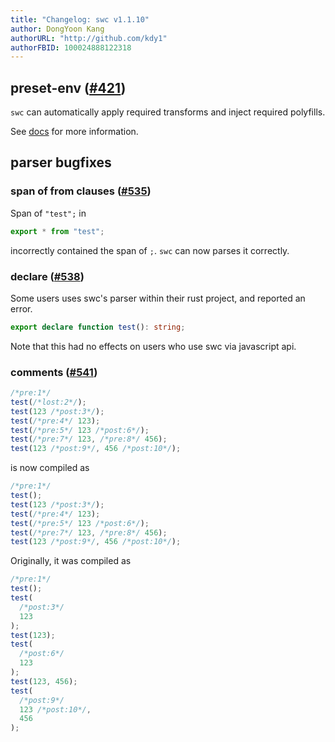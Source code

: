 ```yaml
---
title: "Changelog: swc v1.1.10"
author: DongYoon Kang
authorURL: "http://github.com/kdy1"
authorFBID: 100024888122318
---
```


## preset-env ([#421](https://github.com/swc-project/swc/issues/421))

`swc` can automatically apply required transforms and inject required polyfills.

See [docs](/docs/preset-env) for more information.

## parser bugfixes

### span of from clauses ([#535](https://github.com/swc-project/swc/issues/535))

Span of `"test";` in

```js
export * from "test";
```

incorrectly contained the span of `;`. `swc` can now parses it correctly.

### declare ([#538](https://github.com/swc-project/swc/issues/538))

Some users uses swc's parser within their rust project, and reported an error.

```ts
export declare function test(): string;
```

Note that this had no effects on users who use swc via javascript api.

### comments ([#541](https://github.com/swc-project/swc/pull/541))

```js
/*pre:1*/
test(/*lost:2*/);
test(123 /*post:3*/);
test(/*pre:4*/ 123);
test(/*pre:5*/ 123 /*post:6*/);
test(/*pre:7*/ 123, /*pre:8*/ 456);
test(123 /*post:9*/, 456 /*post:10*/);
```

is now compiled as

```js
/*pre:1*/
test();
test(123 /*post:3*/);
test(/*pre:4*/ 123);
test(/*pre:5*/ 123 /*post:6*/);
test(/*pre:7*/ 123, /*pre:8*/ 456);
test(123 /*post:9*/, 456 /*post:10*/);
```

Originally, it was compiled as

```js
/*pre:1*/
test();
test(
  /*post:3*/
  123
);
test(123);
test(
  /*post:6*/
  123
);
test(123, 456);
test(
  /*post:9*/
  123 /*post:10*/,
  456
);
```
